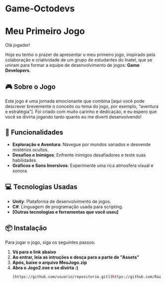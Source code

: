 # Game-Octodevs
# Meu Primeiro Jogo

Olá jogador!

Hoje eu tenho o prazer de apresentar o meu primeiro jogo, inspirado pela colaboração e criatividade de um grupo de estudantes do Inatel, que se uniram para formar a equipe de desenvolvimento de jogos: **Game Developers**.

## 🎮 Sobre o Jogo

Este jogo é uma jornada emocionante que combina [aqui você pode descrever brevemente o conceito ou tema do jogo, por exemplo, “aventura e estratégia”]. Foi criado com muito carinho e dedicação, e eu espero que você se divirta jogando tanto quanto eu me diverti desenvolvendo!

## 🚀 Funcionalidades

- **Exploração e Aventura**: Navegue por mundos variados e desvende mistérios ocultos.
- **Desafios e Inimigos**: Enfrente inimigos desafiadores e teste suas habilidades.
- **Gráficos e Sons Imersivos**: Experimente uma rica atmosfera visual e sonora.

## 💻 Tecnologias Usadas

- **Unity**: Plataforma de desenvolvimento de jogos.
- **C#**: Linguagem de programação usada para scripting.
- **[Outras tecnologias e ferramentas que você usou]**

## 📦 Instalação

Para jogar o jogo, siga os seguintes passos:

1. **Vá para o link abaixo**
2. **Ao entrar, leia as intruções e desça para a parte de "Assets"**
3. **Após, baixe o arquivo MeuJogo.zip**
4. **Abra o Jogo2.exe e se divirta :)**
   ```bash
   [https://github.com/usuario/repositorio.git](https://github.com/RaissaCarlucio/Game-Octodevs/releases)

